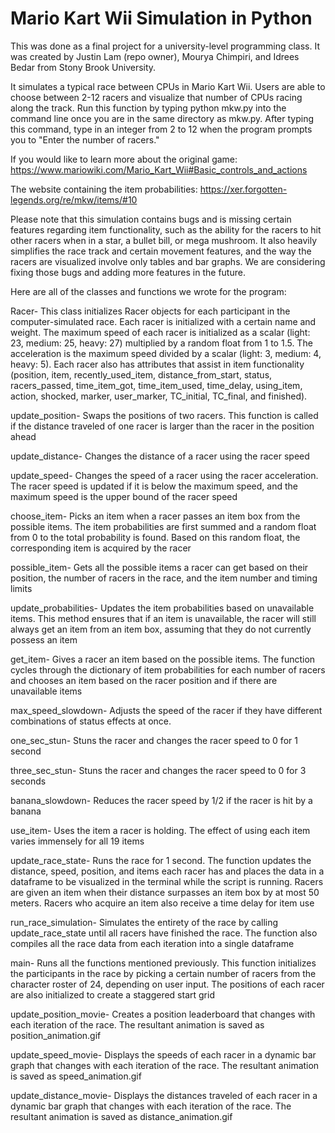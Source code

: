 # Mario Kart Wii Simulation in Python

This was done as a final project for a university-level programming class. It was created by Justin Lam (repo owner), Mourya Chimpiri, and Idrees Bedar from Stony Brook University.

It simulates a typical race between CPUs in Mario Kart Wii. Users are able to choose between 2-12 racers and visualize that number of CPUs racing along the track. Run this function by typing python mkw.py into the command line once you are in the same directory as mkw.py. After typing this command, type in an integer from 2 to 12 when the program prompts you to "Enter the number of racers."

If you would like to learn more about the original game: https://www.mariowiki.com/Mario_Kart_Wii#Basic_controls_and_actions

The website containing the item probabilities: https://xer.forgotten-legends.org/re/mkw/items/#10

Please note that this simulation contains bugs and is missing certain features regarding item functionality, such as the ability for the racers to hit other racers when in a star, a bullet bill, or mega mushroom. It also heavily simplifies the race track and certain movement features, and the way the racers are visualized involve only tables and bar graphs. We are considering fixing those bugs and adding more features in the future.

Here are all of the classes and functions we wrote for the program:

Racer- This class initializes Racer objects for each participant in the computer-simulated race. Each racer is initialized with a certain name and weight. The maximum speed of each racer is initialized as a scalar (light: 23, medium: 25, heavy: 27) multiplied by a random float from 1 to 1.5. The acceleration is the maximum speed divided by a scalar (light: 3, medium: 4, heavy: 5). Each racer also has attributes that assist in item functionality (position, item, recently_used_item, distance_from_start, status, racers_passed, time_item_got, time_item_used, time_delay, using_item, action, shocked, marker, user_marker, TC_initial, TC_final, and finished).

update_position- Swaps the positions of two racers. This function is called if the distance traveled of one racer is larger than the racer in the position ahead

update_distance- Changes the distance of a racer using the racer speed

update_speed- Changes the speed of a racer using the racer acceleration. The racer speed is updated if it is below the maximum speed, and the maximum speed is the upper bound of the racer speed

choose_item- Picks an item when a racer passes an item box from the possible items. The item probabilities are first summed and a random float from 0 to the total probability is found. Based on this random float, the corresponding item is acquired by the racer

possible_item- Gets all the possible items a racer can get based on their position, the number of racers in the race, and the item number and timing limits

update_probabilities- Updates the item probabilities based on unavailable items. This method ensures that if an item is unavailable, the racer will still always get an item from an item box, assuming that they do not currently possess an item

get_item- Gives a racer an item based on the possible items. The function cycles through the dictionary of item probabilities for each number of racers and chooses an item based on the racer position and if there are unavailable items

max_speed_slowdown- Adjusts the speed of the racer if they have different combinations of status effects at once. 

one_sec_stun- Stuns the racer and changes the racer speed to 0 for 1 second

three_sec_stun- Stuns the racer and changes the racer speed to 0 for 3 seconds

banana_slowdown- Reduces the racer speed by 1/2 if the racer is hit by a banana

use_item- Uses the item a racer is holding. The effect of using each item varies immensely for all 19 items

update_race_state- Runs the race for 1 second. The function updates the distance, speed, position, and items each racer has and places the data in a dataframe to be visualized in the terminal while the script is running. Racers are given an item when their distance surpasses an item box by at most 50 meters. Racers who acquire an item also receive a time delay for item use

run_race_simulation- Simulates the entirety of the race by calling update_race_state until all racers have finished the race. The function also compiles all the race data from each iteration into a single dataframe

main- Runs all the functions mentioned previously. This function initializes the participants in the race by picking a certain number of racers from the character roster of 24, depending on user input. The positions of each racer are also initialized to create a staggered start grid

update_position_movie- Creates a position leaderboard that changes with each iteration of the race. The resultant animation is saved as position_animation.gif

update_speed_movie- Displays the speeds of each racer in a dynamic bar graph that changes with each iteration of the race. The resultant animation is saved as speed_animation.gif

update_distance_movie- Displays the distances traveled of each racer in a dynamic bar graph that changes with each iteration of the race. The resultant animation is saved as distance_animation.gif

